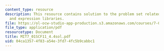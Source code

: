 ```yaml
---
content_type: resource
description: This resource contains solution to the problem set related to cDNA libraries
  and expression libraries.
file: https://ol-ocw-studio-app-production.s3.amazonaws.com/courses/7-01sc-fundamentals-of-biology-fall-2011/04ca13574f83a54e3fd74fc5b9cabbc1_MIT7_01SCF11_4.4sol.pdf
file_type: application/pdf
resourcetype: Document
title: MIT7_01SCF11_4.4sol.pdf
uid: 04ca1357-4f83-a54e-3fd7-4fc5b9cabbc1
---
```

